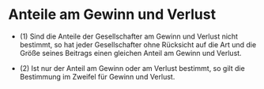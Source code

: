 # Anteile am Gewinn und Verlust

- (1) Sind die Anteile der Gesellschafter am Gewinn und Verlust nicht bestimmt, so hat jeder Gesellschafter ohne Rücksicht auf die Art und die Größe seines Beitrags einen gleichen Anteil am Gewinn und Verlust.

- (2) Ist nur der Anteil am Gewinn oder am Verlust bestimmt, so gilt die Bestimmung im Zweifel für Gewinn und Verlust.

